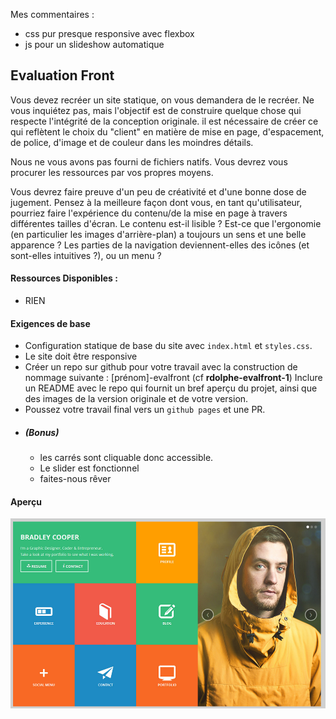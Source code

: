 Mes commentaires :
- css pur presque responsive avec flexbox
- js pour un slideshow automatique



## Evaluation Front
Vous devez recréer un site statique, on vous demandera de le recréer. Ne vous inquiétez pas, mais l'objectif est de construire quelque chose qui respecte l'intégrité de la conception originale. il est nécessaire de créer ce qui reflètent le choix du "client" en matière de mise en page, d'espacement, de police, d'image et de couleur dans les moindres détails.

Nous ne vous avons pas fourni de fichiers natifs. Vous devrez vous procurer les ressources par vos propres moyens.

Vous devrez faire preuve d'un peu de créativité et d'une bonne dose de jugement. Pensez à la meilleure façon dont vous, en tant qu'utilisateur, pourriez faire l'expérience du contenu/de la mise en page à travers différentes tailles d'écran. Le contenu est-il lisible ? Est-ce que l'ergonomie (en particulier les images d'arrière-plan) a toujours un sens et une belle apparence ? Les parties de la navigation deviennent-elles des icônes (et sont-elles intuitives ?), ou un menu ?

#### Ressources Disponibles :

* RIEN


#### Exigences de base

  * Configuration statique de base du site avec `index.html` et `styles.css`.
  * Le site doit être responsive
  * Créer un repo sur github pour votre travail avec la construction de nommage suivante : [prénom]-evalfront (cf **rdolphe-evalfront-1**)
Inclure un README avec le repo qui fournit un bref aperçu du projet, ainsi que des images de la version originale et de votre version.
  * Poussez votre travail final vers un `github pages` et une PR.
  * ##### (Bonus)
    * les carrés sont cliquable donc accessible.
    * Le slider est fonctionnel
    * faites-nous rêver  

#### Aperçu

![evaluation](evalfront.png)
